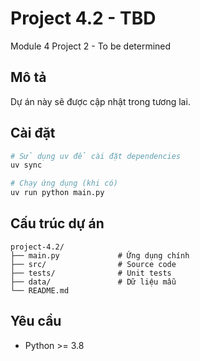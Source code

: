# Project 4.2 - TBD

Module 4 Project 2 - To be determined

## Mô tả

Dự án này sẽ được cập nhật trong tương lai.

## Cài đặt

```bash
# Sử dụng uv để cài đặt dependencies
uv sync

# Chạy ứng dụng (khi có)
uv run python main.py
```

## Cấu trúc dự án

```
project-4.2/
├── main.py             # Ứng dụng chính
├── src/                # Source code
├── tests/              # Unit tests
├── data/               # Dữ liệu mẫu
└── README.md
```

## Yêu cầu

- Python >= 3.8
